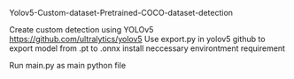 Yolov5-Custom-dataset-Pretrained-COCO-dataset-detection

Create custom detection using YOLOv5 https://github.com/ultralytics/yolov5
Use export.py in yolov5 github to export model from .pt to .onnx
install neccessary environtment requirement 

Run main.py as main python file

